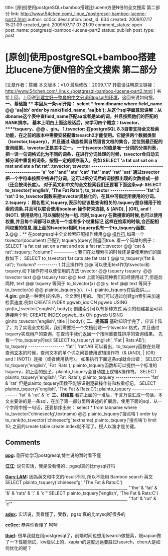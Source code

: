 title: [原创]使用postgreSQL+bamboo搭建比lucene方便N倍的全文搜索 第二部分
link: http://www.54chen.com/_linux_/postgresql-bamboo-lucene-part2.html
author: cc0cc
description: 
post_id: 634
created: 2009/07/17 15:21:09
created_gmt: 2009/07/17 07:21:09
comment_status: open
post_name: postgresql-bamboo-lucene-part2
status: publish
post_type: post

# [原创]使用postgreSQL+bamboo搭建比lucene方便N倍的全文搜索 第二部分

[文章作者：陈臻 本文版本：v1.0 最后修改：2009.7.17 转载请注明原文链接：<http://www.54chen.com/_linux_/postgresql-bamboo-lucene-part2.html> ] 书接上回。上回说[到建立好一整套的中文分词和pgsql的环境](/c/601)，这回来说如何搜。 **一、基础篇 ** 本回从一条sql开始： select * from dbname where field_name @@ 'aa|bb' order by rank(field_name, 'aa|bb'); 从这个sql字面意思讲解：从 dbname这个表中查field_name匹配aa或者是bb的词，并且按照他们的匹配的RANK排序。 基本上明白上面这段话后，来学习四个概念：**tsvector、****tsquery、**@@ 、**gin。** 1.**tsvector:** 在postgreSQL 8.3自带支持全文检索功能，在之前的版本中需要安装配置tsearch2才能使用。它提供两个数据类型（tsvector,tsquery），并且通过 动态检索自然语言文档的集合，定位到最匹配的查询结果，tsvector正是其中之一。 一个tsvector的值是唯一分词的分类列表，把一话一句词格式化为不同的词条，在进行分词处理的时候，tsvector会自动去掉分词中重复的词条，按照一定的顺序装入。例如 SELECT 'a fat cat sat on a mat and ate a fat rat'::tsvector; tsvector \---------------------------------------------------- 'a' 'on' 'and' 'ate' 'cat' 'fat' 'mat' 'rat' 'sat' 通过tsvector把一个字符串按照空格进行分词，这可以把分词后的词按照出现的次数排成一排（还会按词长度）。 对于英文和中文的全文检索我们还要看下面这条sql: SELECT to_tsvector('english', 'The Fat Rats'); to_tsvector \----------------- 'fat':2 'rat':3 to_tsvector函数来是tsvector规格化的，在其中可指定所使用的分词。 2.**tsquery：** 顾名思义,tsquery,表示的应该是查询相关的.tsquery是存储用于检索的词条.并且可以联合使用boolean 操作符来连接, & (AND), | (OR), and ! (NOT). 使用括号(),可以强制分为一组. 同时,tsquery 在做搜索的时候,也可以使用权重,并且每个词都可以使用一个或者多个权重标记,这样在检索的时候,会匹配相同权重的信息.跟上面的tsvector相同,tsquery也有一个to_tsquery函数. 3.**@@：** 在postgresql中全文检索匹配操作使用@@ [操作符](http://www.54chen.com/c/441),如果一个 tsvector(document) 匹配到 tsquery(query)则返回true. 看一个简单的例子： SELECT 'a fat cat sat on a mat and ate a fat rat'::tsvector @@ 'cat & rat'::tsquery; ?column? \---------- t 我们在处理索引的时候还是要使用他们的函数如下： SELECT to_tsvector('fat cats ate fat rats') @@ to_tsquery('fat & rat'); ?column? \---------- t 并且操作符 @@ 可以使用text作为tsvector和tsquery.如下操作符可以使使用的方法 tsvector @@ tsquery tsquery  @@ tsvector text @@ tsquery text @@ text 上面的前两种我们已经使用过了,但是后两种, text @@ tsquery 等同于 to_tsvector(x) @@ y. text @@ text 等同于 to_tsvector(x) @@ plainto_tsquery(y).（~）plainto_tsquery在后面讲。。。 **4.gin:** gin是一种索引的名称，全文索引用的。 我们可以通过创建gin索引来加速检索速度.例如 CREATE INDEX pgweb_idx ON pgweb USING gin(to_tsvector('english', body)); 创建索引可以有多种方式.索引的创建甚至可以连接两个列: CREATE INDEX pgweb_idx ON pgweb USING gin(to_tsvector('english', title || body)); **二、提高篇** 基础知识学完了，应该上阵了，为了实现全文检索，我们需要把一个文档创建一个tsvector 格式，并且通过tsquery实现用户的查询，在查询中我们返回一个按照重要性排序的查询结果。 先看一个to_tsquery的sql: SELECT to_tsquery('english', 'Fat | Rats:AB'); to_tsquery \------------------ 'fat' | 'rat':AB 可以看出，to_tsquery函数在处理查询[文本](http://www.54chen.com/c/358)的时候，查询文本的单个词之间要使用逻辑操作符（& (AND), | (OR) and ! (NOT)）连接（或者使用括号）。 如果执行下面这条sql就会出错： SELECT to_tsquery('english', 'Fat  Rats'); plainto_tsquery函数却可以提供一个标准的tsquery，如上面的[例子](http://www.54chen.com/c/216)，plainto_tsquery会自动加上逻辑&操作符。 SELECT plainto_tsquery('english', 'Fat  Rats'); plainto_tsquery \----------------- 'fat' & 'rat' 但是plainto_tsquery函数不能够识别逻辑操作符和权重标记。 SELECT plainto_tsquery('english', 'The Fat & Rats:C'); plainto_tsquery \--------------------- 'fat' & 'rat' & 'c' **三、终结篇** 看完上面的一堆后，千言万语汇成一句话，本文主要讲的是一条sql，在加了第一部分里所讲述的扩展后，使用下面的sql，从一个字段中搜一句话，还要排序出来： select * from tabname where to_tsvector('chinesecfg',textname) @@ plainto_tsquery('搜点啥') order by ts_rank(to_tsvector('chinesecfg',textname),plainto_tsquery('搜点啥')) limit 10; 之前的create table create index就不写了。授人以渔才是关键。

## Comments

**[ppg](#12427 "2010-06-10 11:39:29"):** 刚开始学习postgresql,博主说的暂时看不懂

**[江江](#10682 "2009-07-29 08:54:02"):** 说句实话，我是没看懂的，pgsql真的比mysql好吗

**[Gary LAM](#13020 "2010-09-01 10:56:57"):** 因為英文和中文的result不同, 所以不能用 Bamboo search 英文 SELECT plainto_tsquery('chinesecfg', 'The Fat & Rats:C') _____________________________________________________________ "'the' & 'fat' & '&' & 'rats' & ':' & 'c'" SELECT plainto_tsquery('english', 'The Fat & Rats:C') _____________________________________________________________ "'fat' & 'rat' & 'c'"

**[adex](#11868 "2009-09-09 11:55:35"):** 实话说，我看懂了，受教，pgsql真的比mysql好很多的

**[cc0cc](#11869 "2009-09-09 16:12:10"):** 恭喜你看懂了 呵呵

**[thief](#12123 "2010-01-18 14:41:31"):** 很早我就在用postgresql了，前端时间也想用tsearch做搜索，跟xapian做了一下性能测试，kw级以上的，xapian的速度远远要胜过tsearch，chen大是如何优化的呢？

